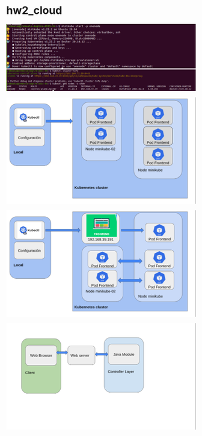 # hw2_cloud


![](startonenode.png)
![](kubectlonenode.png)

![](diagrama1.png)

![](diagrama2.png)

![](diagrama3.png)
